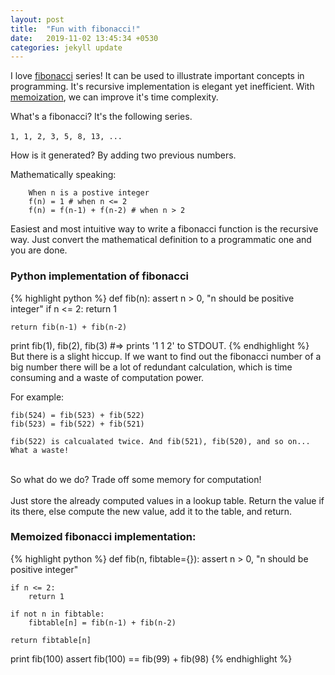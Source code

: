 ```yaml
---
layout: post
title:  "Fun with fibonacci!"
date:   2019-11-02 13:45:34 +0530
categories: jekyll update
---
```

I love [fibonacci] series! It can be used to illustrate important concepts in programming. It's recursive implementation is elegant yet inefficient. With [memoization], we can improve it's time complexity.

What's a fibonacci? It's the following series. <br><br>
`1, 1, 2, 3, 5, 8, 13, ...`

How is it generated? By adding two previous numbers. <br>

Mathematically speaking:

```
    When n is a postive integer
    f(n) = 1 # when n <= 2
    f(n) = f(n-1) + f(n-2) # when n > 2
```

Easiest and most intuitive way to write a fibonacci function is the recursive way.  Just convert the mathematical definition to a programmatic one and you are done.

### Python implementation of fibonacci <br>
{% highlight python %}
def fib(n):
    assert n > 0, "n should be positive integer"
    if n <= 2:
        return 1

    return fib(n-1) + fib(n-2)

print fib(1), fib(2), fib(3)
#=> prints '1 1 2' to STDOUT.
{% endhighlight %}
<br>
But there is a slight hiccup. If we want to find out the fibonacci number of a big number there will be a lot of redundant calculation, which is time consuming and a waste of computation power.

For example: 
```
fib(524) = fib(523) + fib(522)
fib(523) = fib(522) + fib(521)

fib(522) is calcualated twice. And fib(521), fib(520), and so on... What a waste!
```
<br>
So what do we do? Trade off some memory for computation! <br><br>
Just store the already computed values in a lookup table. Return the value if its there, else compute the new value, add it to the table, and return. 

### Memoized fibonacci implementation: <br>
{% highlight python %}
def fib(n, fibtable={}):
    assert n > 0, "n should be positive integer"

    if n <= 2:
        return 1

    if not n in fibtable:
        fibtable[n] = fib(n-1) + fib(n-2)

    return fibtable[n]

print fib(100)
assert fib(100) == fib(99) + fib(98)
{% endhighlight %}

[fibonacci]: https://en.wikipedia.org/wiki/Fibonacci_number
[memoization]: https://en.wikipedia.org/wiki/Memoization
[time complexity]: https://en.wikipedia.org/wiki/Time_complexity
